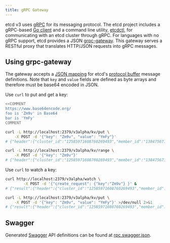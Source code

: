 ```yaml
---
title: gRPC Gateway
---
```


etcd v3 uses [gRPC][grpc] for its messaging protocol. The etcd project includes a gRPC-based [Go client][go-client] and a command line utility, [etcdctl][etcdctl], for communicating with an etcd cluster through gRPC. For languages with no gRPC support, etcd provides a JSON [grpc-gateway][grpc-gateway]. This gateway serves a RESTful proxy that translates HTTP/JSON requests into gRPC messages.


## Using grpc-gateway

The gateway accepts a [JSON mapping][json-mapping] for etcd's [protocol buffer][api-ref] message definitions. Note that `key` and `value` fields are defined as byte arrays and therefore must be base64 encoded in JSON.

Use `curl` to put and get a key:

```bash
<<COMMENT
https://www.base64encode.org/
foo is 'Zm9v' in Base64
bar is 'YmFy'
COMMENT

curl -L http://localhost:2379/v3alpha/kv/put \
    -X POST -d '{"key": "Zm9v", "value": "YmFy"}'
# {"header":{"cluster_id":"12585971608760269493","member_id":"13847567121247652255","revision":"2","raft_term":"3"}}

curl -L http://localhost:2379/v3alpha/kv/range \
    -X POST -d '{"key": "Zm9v"}'
# {"header":{"cluster_id":"12585971608760269493","member_id":"13847567121247652255","revision":"2","raft_term":"3"},"kvs":[{"key":"Zm9v","create_revision":"2","mod_revision":"2","version":"1","value":"YmFy"}],"count":"1"}
```

Use `curl` to watch a key:

```bash
curl http://localhost:2379/v3alpha/watch \
        -X POST -d '{"create_request": {"key":"Zm9v"} }' &
# {"result":{"header":{"cluster_id":"12585971608760269493","member_id":"13847567121247652255","revision":"1","raft_term":"2"},"created":true}}

curl -L http://localhost:2379/v3alpha/kv/put \
    -X POST -d '{"key": "Zm9v", "value": "YmFy"}' >/dev/null 2>&1
# {"result":{"header":{"cluster_id":"12585971608760269493","member_id":"13847567121247652255","revision":"2","raft_term":"2"},"events":[{"kv":{"key":"Zm9v","create_revision":"2","mod_revision":"2","version":"1","value":"YmFy"}}]}}
```

## Swagger

Generated [Swagger][swagger] API definitions can be found at [rpc.swagger.json][swagger-doc].

[api-ref]: ./api_reference_v3
[etcdctl]: https://github.com/coreos/etcd/tree/master/etcdctl
[go-client]: https://github.com/etcd-io/etcd/tree/master/client/v3
[grpc]: http://www.grpc.io/
[grpc-gateway]: https://github.com/grpc-ecosystem/grpc-gateway
[json-mapping]: https://developers.google.com/protocol-buffers/docs/proto3#json
[swagger]: http://swagger.io/
[swagger-doc]: https://github.com/etcd-io/etcd/blob/master/Documentation/dev-guide/apispec/swagger/rpc.swagger.json
